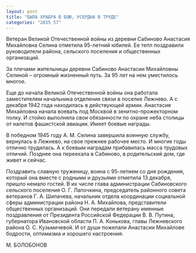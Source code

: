 ```yaml
---
layout: post
title: "БЫЛА ХРАБРА В БОЮ, УСЕРДНА В ТРУДЕ"
categories: "2015 57"
---
```


Ветеран Великой Отечественной войны из деревни Сабиново Анастасия Михайловна Селина отметила 95-летний юбилей. Ее тепл поздравили руководители района, сельского поселения и общественных организаций.

За плечами жительницы деревни Сабиново Анастасии Михайловны Селиной – огромный жизненный путь. За 95 лет на нем уместилось многое.

Еще до начала Великой Отечественной войны она работала заместителем начальника отделения связи в поселке Лежнево. А с декабря 1942 года находилась в действующей армии. Анастасия Михайловна начала воевать под Москвой в зенитно-прожекторном полку. И стойко выполняла свои обязанности по охране неба столицы от налетов фашистской авиации. Имеет боевые награды.

В победном 1945 году А. М. Селина завершила военную службу, вернулась в Лежнево, на свое прежнее рабочее место. И многие годы отлично трудилась. А к боевым наградам прибавилась масса трудовых отличий. Позднее она переехала в Сабиново, в родительский дом, где живет и сейчас.

Поздравить славную труженицу, воина с 95-летием со дня рождения, который она вместе с родными и друзьями отметила 13 декабря, пришло немало гостей. В их числе глава администрации Сабиновского сельского поселения О. Г. Лапочкина, председатель районного совета ветеранов Г. А. Шипачева, начальник отдела координации социальной сферы администрации района Н. А. Михайлова, представители общественных организаций. Они передали ветерану именные поздравления от Президента Российской Федерации В. В. Путина, губернатора Ивановской области П. А. Конькова, главы Лежневского района О. С. Кузьмичевой. И от души пожелали Анастасии Михайлове бодрости, оптимизма и хорошего настроения.

М. БОЛОБОНОВ


